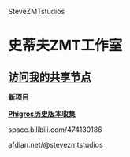 SteveZMTstudios


# 史蒂夫ZMT工作室

[访问我的共享节点](http://stevezmtstudios.github.io/sharepoint)
-----

**新项目** <br>

[**Phigros历史版本收集**](https://stevezmtstudios.github.io/Phigros-history/)

space.bilibili.com/474130186

afdian.net/@stevezmtstudios
